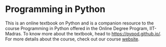 # Programming in Python

This is an online textbook on Python and is a companion resource to the course Programming in Python offered in the Online Degree Program, IIT-Madras. To know more about the textbook, head to https://pypod.github.io/. For more details about the course, check out our course [website](https://www.onlinedegree.iitm.ac.in/course_pages/BSCCS1002.html).



